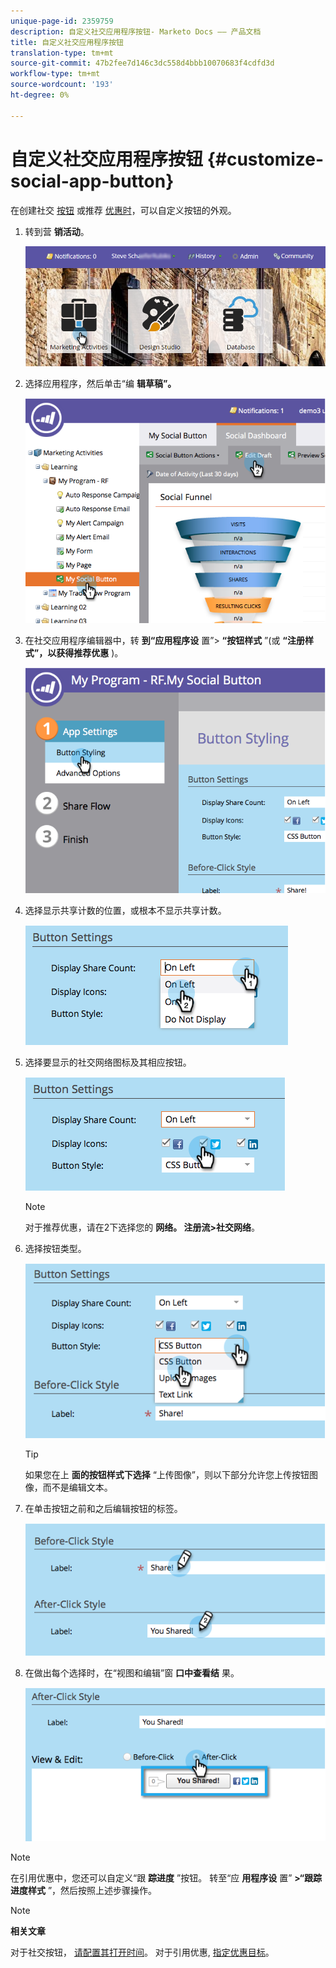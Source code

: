 ```yaml
---
unique-page-id: 2359759
description: 自定义社交应用程序按钮- Marketo Docs —— 产品文档
title: 自定义社交应用程序按钮
translation-type: tm+mt
source-git-commit: 47b2fee7d146c3dc558d4bbb10070683f4cdfd3d
workflow-type: tm+mt
source-wordcount: '193'
ht-degree: 0%

---
```



# 自定义社交应用程序按钮 {#customize-social-app-button}

在创建社交 [按钮](../../../../product-docs/demand-generation/landing-pages/free-form-landing-pages/add-a-social-button-to-a-free-form-landing-page.md) 或推荐 [优惠时](../../../../product-docs/demand-generation/social/referral-offers/create-a-referral-offer.md)，可以自定义按钮的外观。

1. 转到营 **销活动**。

   ![](assets/login-marketing-activities.png)

1. 选择应用程序，然后单击“编 **辑草稿”。**

   ![](assets/image2014-9-23-17-3a3-3a34.png)

1. 在社交应用程序编辑器中，转 **到“应用程序设** 置”> **“按钮样式** ”(或 **“注册样式”，以获得推荐优惠** )。

   ![](assets/image2014-9-23-17-3a3-3a57.png)

1. 选择显示共享计数的位置，或根本不显示共享计数。

   ![](assets/image2014-9-23-17-3a4-3a10.png)

1. 选择要显示的社交网络图标及其相应按钮。

   ![](assets/image2014-9-23-17-3a4-3a22.png)

   >[!NOTE]
   >
   >对于推荐优惠，请在2下选择您的 **网络。 注册流>社交网络**。

1. 选择按钮类型。

   ![](assets/image2014-9-23-17-3a4-3a50.png)

   >[!TIP]
   >
   >如果您在上 **面的按钮样式下选择** “上传图像”，则以下部分允许您上传按钮图像，而不是编辑文本。

1. 在单击按钮之前和之后编辑按钮的标签。

   ![](assets/image2014-9-23-17-3a5-3a30.png)

1. 在做出每个选择时，在“视图和编辑”窗 **口中查看结** 果。

   ![](assets/image2014-9-23-17-3a5-3a42.png)

>[!NOTE]
>
>在引用优惠中，您还可以自定义“跟 **踪进度** ”按钮。 转至“应 **用程序设** 置” **>“跟踪进度样式** ”，然后按照上述步骤操作。

>[!NOTE]
>
>**相关文章**
>
>对于社交按钮， [请配置其打开时间](configure-when-social-button-opens.md)。 对于引用优惠, [指定优惠目标](../../../../product-docs/demand-generation/social/referral-offers/specify-goal-for-referral-offer.md)。

